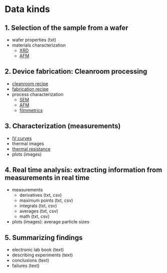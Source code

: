 # Data kinds

## 1. Selection of the sample from a wafer

- wafer properties (txt)
- materials characterization
  - [XRD](./characterization/XRD_sample.raw)
  - [AFM](./characterization/AFM_sample.spm)

## 2. Device fabrication: Cleanroom processing

- [cleanroom recipe](./cleanroom/)
- [fabrication recipe](./recipes/)
- process characterization
  - [SEM](./characterization/SEM_sample.tif)
  - [AFM](./characterization/AFM_sample.spm)
  - [filmmetrics](./characterization/filmmetrics_sample.fmspe)

## 3. Characterization (measurements)

- [IV curves](./iv_curves/)
- thermal images
- [thermal resistance](./thermal_resistance)
- plots (images)

## 4. Real time analysis: extracting information from measurements in real time

- measurements
  - derivatives (txt, csv)
  - maximum points (txt, csv)
  - integrals (txt, csv)
  - averages (txt, csv)
  - math (txt, csv)
- plots (images): average particle sizes

## 5. Summarizing findings

- electronic lab book (text)
- describing experiments (text)
- conclusions (text)
- failures (text)
